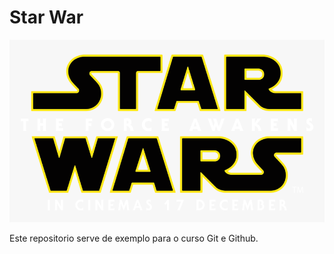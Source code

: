 # Star War 

![Guerra nas Estrelas](./logo.png)

Este repositorio serve de exemplo para o curso Git e Github.
